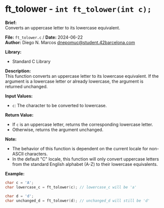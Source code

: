 # ft_tolower - `int ft_tolower(int c);`

**Brief:**  
Converts an uppercase letter to its lowercase equivalent.

**File:** `ft_tolower.c` / **Date:** 2024-06-22  
**Author:** Diego N. Marcos <dnepomuc@student.42barcelona.com>

**Library:**  
* Standard C Library

**Description:**  
This function converts an uppercase letter to its lowercase equivalent. If the argument is a lowercase letter or already lowercase, the argument is returned unchanged.

**Input Values:**  
* `c`: The character to be converted to lowercase.

**Return Value:**  
* If `c` is an uppercase letter, returns the corresponding lowercase letter.
* Otherwise, returns the argument unchanged.

**Note:**  
-  The behavior of this function is dependent on the current locale for non-ASCII characters.
- In the default "C" locale, this function will only convert uppercase letters from the standard English alphabet (A-Z) to their lowercase equivalents.

**Example:**  
```c
char c = 'A';
char lowercase_c = ft_tolower(c); // lowercase_c will be 'a'

char d = 'd';
char unchanged_d = ft_tolower(d); // unchanged_d will still be 'd'
